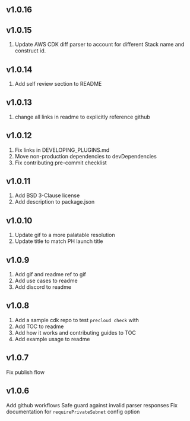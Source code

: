v1.0.16
---

 
v1.0.15
---
1. Update AWS CDK diff parser to account for different Stack name and construct id.
 
v1.0.14
---
1. Add self review section to README
 
v1.0.13
---
1. change all links in readme to explicitly reference github
 
v1.0.12
---
1. Fix links in DEVELOPING_PLUGINS.md
1. Move non-production dependencies to devDependencies
1. Fix contributing pre-commit checklist
 
v1.0.11
---
1. Add BSD 3-Clause license
1. Add description to package.json
 
v1.0.10
---
1. Update gif to a more palatable resolution
1. Update title to match PH launch title
 
v1.0.9
---
1. Add gif and readme ref to gif
1. Add use cases to readme
1. Add discord to readme
 
v1.0.8
---
1. Add a sample cdk repo to test `precloud check` with
1. Add TOC to readme
1. Add how it works and contributing guides to TOC
1. Add example usage to readme
 
v1.0.7
---
Fix publish flow
 
v1.0.6
---
Add github workflows
Safe guard against invalid parser responses
Fix documentation for `requirePrivateSubnet` config option
 
